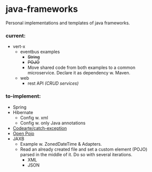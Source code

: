 # java-frameworks
Personal implementations and templates of java frameworks.

### current:
* vert-x
  * eventbus examples
    * ~~String~~
    * ~~POJO~~
    * Move shared code from both examples to a common microservice. Declare it as dependency w. Maven.
  * web
    * rest API _(CRUD services)_
  
### to-implement:
* Spring
* Hibernate
  * Config w. xml
  * Config w. only Java annotations
* [Codearte/catch-exception](https://github.com/Codearte/catch-exception)
* [Open Pojo](https://github.com/oshoukry/openpojo)
* JAXB  
  * Example w. ZonedDateTime & Adapters.  
  * Read an already created file and set a custom element (POJO) parsed in the middle of it. Do so with several iterations.  
    * XML  
    * JSON
